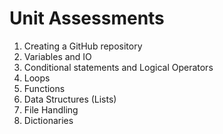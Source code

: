 # Unit Assessments
1. Creating a GitHub repository
2. Variables and IO
3. Conditional statements and Logical Operators
4. Loops
5. Functions
6. Data Structures (Lists)
7. File Handling
8. Dictionaries

